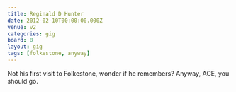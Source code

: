 ```yaml
---
title: Reginald D Hunter
date: 2012-02-10T00:00:00.000Z
venue: v2
categories: gig
board: 8
layout: gig
tags: [folkestone, anyway]
---
```

Not his first visit to Folkestone, wonder if he remembers? Anyway, ACE, you should go.